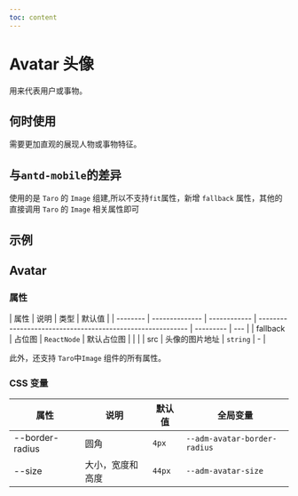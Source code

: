 ```yaml
---
toc: content
---
```


# Avatar 头像

用来代表用户或事物。

## 何时使用

需要更加直观的展现人物或事物特征。

## 与`antd-mobile`的差异

使用的是 `Taro` 的 `Image` 组建,所以不支持`fit`属性，新增 `fallback` 属性，其他的直接调用 `Taro` 的 `Image` 相关属性即可

## 示例

<code src="./demos/demo1.tsx"></code>

## Avatar

### 属性

| 属性     | 说明           | 类型         | 默认值                                                     |
| -------- | -------------- | ------------ | ---------------------------------------------------------- | --------- | --- |
| fallback | 占位图         | `ReactNode`  | 默认占位图                                                 |
| <!--     | fit            | 图片填充模式 | `'contain' \| 'cover' \| 'fill' \| 'none' \| 'scale-down'` | `'cover'` | --> |
| src      | 头像的图片地址 | `string`     | -                                                          |

此外，还支持 `Taro`中`Image` 组件的所有属性。

### CSS 变量

| 属性            | 说明             | 默认值 | 全局变量                     |
| --------------- | ---------------- | ------ | ---------------------------- |
| --border-radius | 圆角             | `4px`  | `--adm-avatar-border-radius` |
| --size          | 大小，宽度和高度 | `44px` | `--adm-avatar-size`          |
